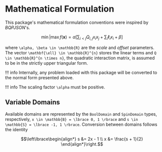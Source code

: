 # Mathematical Formulation

This package's mathematical formulation conventions were inspired by _BQPJSON_'s.

```math
\min \vert \max f(\mathbf{x}) = \alpha \left[{ \sum_{i < j} Q_{i, j} x_{i} x_{j} + \sum_{i} \ell_{i} x_{i} + \beta }\right]
```

where ``\alpha, \beta \in \mathbb{R}`` are the _scale_ and _offset_ parameters.
The vector ``\mathbf{\ell} \in \mathbb{R}^{n}`` stores the linear terms and ``Q \in \mathbb{R}^{n \times n}``, the quadratic interaction matrix, is assumed to be in the strictly upper triangular form.

!!! info
    Internally, any problem loaded with this package will be converted to the normal form presented above.

!!! info
    The scaling factor ``\alpha`` must be positive.

## Variable Domains

Available domains are represented by the `BoolDomain` and `SpinDomain` types, respectively, ``x \in \mathbb{B} = \lbrace 0, 1 \rbrace`` and ``s \in \mathbb{S} = \lbrace -1, 1 \rbrace``.
Conversion between domains follows the identity

```math
\left\lbrace\begin{align*}
    s &= 2x - 1          \\
    x &= \frac{s + 1}{2}
\end{align*}\right.
```